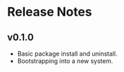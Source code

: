 # Release Notes

## v0.1.0

- Basic package install and uninstall.
- Bootstrapping into a new system.

